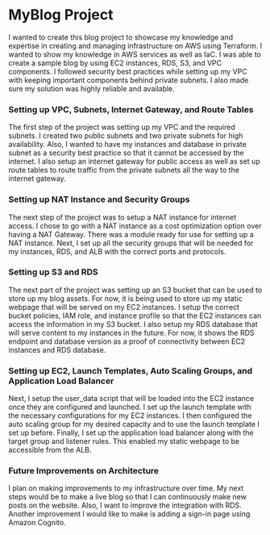 # MyBlog Project 

I wanted to create this blog project to showcase my knowledge and expertise in creating and managing infrastructure on AWS using Terraform. I wanted to show my knowledge in AWS services as well as IaC. I was able to create a sample blog by using EC2 instances, RDS, S3, and VPC components. I followed security best practices while setting up my VPC with keeping important components behind private subnets. I also made sure my solution was highly reliable and available.  

### Setting up VPC, Subnets, Internet Gateway, and Route Tables

The first step of the project was setting up my VPC and the required subnets. I created two public subnets and two private subnets for high availability. Also, I wanted to have my instances and database in private subnet as a security best practice so that it cannot be accessed by the internet. I also setup an internet gateway for public access as well as set up route tables to route traffic from the private subnets all the way to the internet gateway. 

### Setting up NAT Instance and Security Groups 

The next step of the project was to setup a NAT instance for internet access. I chose to go with a NAT instance as a cost optimization option over having a NAT Gateway. There was a module ready for use for setting up a NAT instance. Next, I set up all the security groups that will be needed for my instances, RDS, and ALB with the correct ports and protocols.   

### Setting up S3 and RDS

The next part of the project was setting up an S3 bucket that can be used to store up my blog assets. For now, it is being used to store up my static webpage that will be served on my EC2 instances. I setup the correct bucket policies, IAM role, and instance profile so that the EC2 instances can access the information in my S3 bucket. I also setup my RDS database that will serve content to my instances in the future. For now, it shows the RDS endpoint and database version as a proof of connectivity between EC2 instances and RDS database.

### Setting up EC2, Launch Templates, Auto Scaling Groups, and Application Load Balancer 

Next, I setup the user_data script that will be loaded into the EC2 instance once they are configured and launched. I set up the launch template with the necessary configurations for my EC2 instances. I then configured the auto scaling group for my desired capacity and to use the launch template I set up before. Finally, I set up the application load balancer along with the target group and listener rules. This enabled my static webpage to be accessible from the ALB. 

### Future Improvements on Architecture 

I plan on making improvements to my infrastructure over time. My next steps would be to make a live blog so that I can continuously make new posts on the website. Also, I want to improve the integration with RDS. Another improvement I would like to make is adding a sign-in page using Amazon Cognito. 
